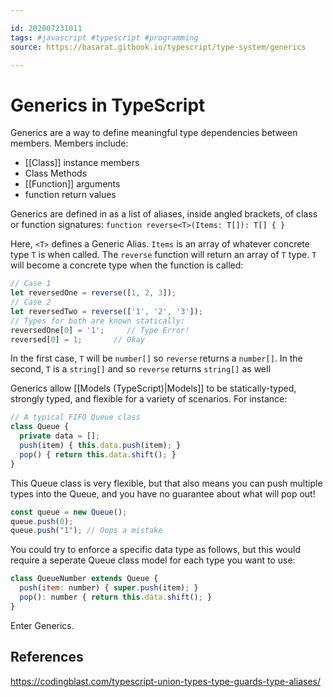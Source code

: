 ```yaml
---

id: 202007231011
tags: #javascript #typescript #programming
source: https://basarat.gitbook.io/typescript/type-system/generics

---
```


# Generics in TypeScript
Generics are a way to define meaningful type dependencies between members. Members include:
- [[Class]] instance members
- Class Methods
- [[Function]] arguments
- function return values

Generics are defined in as a list of aliases, inside angled brackets, of class or function signatures:
`function reverse<T>(Items: T[]): T[] { }`

Here, `<T>` defines a Generic Alias. `Items` is an array of whatever concrete type `T` is when called. The `reverse` function will return an array of `T` type. `T` will become a concrete type when the function is called:
```js
// Case 1
let reversedOne = reverse([1, 2, 3]);
// Case 2
let reversedTwo = reverse(['1', '2', '3']);
// Types for both are known statically:
reversedOne[0] = '1';     // Type Error!
reversed[0] = 1;       // Okay
```

In the first case, `T` will be `number[]` so `reverse` returns a `number[]`. In the second, `T` is a `string[]` and so `reverse` returns `string[]` as well

Generics allow [[Models (TypeScript)|Models]] to be statically-typed, strongly typed, and flexible for a variety of scenarios. For instance:

```js
// A typical FIFO Queue class
class Queue {
  private data = [];
  push(item) { this.data.push(item); }
  pop() { return this.data.shift(); }
}
```
This Queue class is very flexible, but that also means you can push multiple types into the Queue, and you have no guarantee about what will pop out!
```js
const queue = new Queue();
queue.push(0);
queue.push("1"); // Oops a mistake
```
You could try to enforce a specific data type as follows, but this would require a seperate Queue class model for each type you want to use:
```js
class QueueNumber extends Queue {
  push(item: number) { super.push(item); }
  pop(): number { return this.data.shift(); }
}
```
Enter Generics.
## References
https://codingblast.com/typescript-union-types-type-guards-type-aliases/
